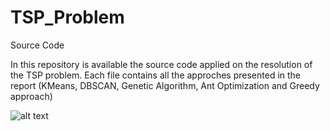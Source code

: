 # TSP_Problem
Source Code

In this repository is available the source code applied on the resolution of the TSP problem.
Each file contains all the approches presented in the report (KMeans, DBSCAN, Genetic Algorithm, Ant Optimization and Greedy approach)

![alt text](https://github.com/ttiziano/TSP_Problem/tree/master/images/babbo_image.png)

